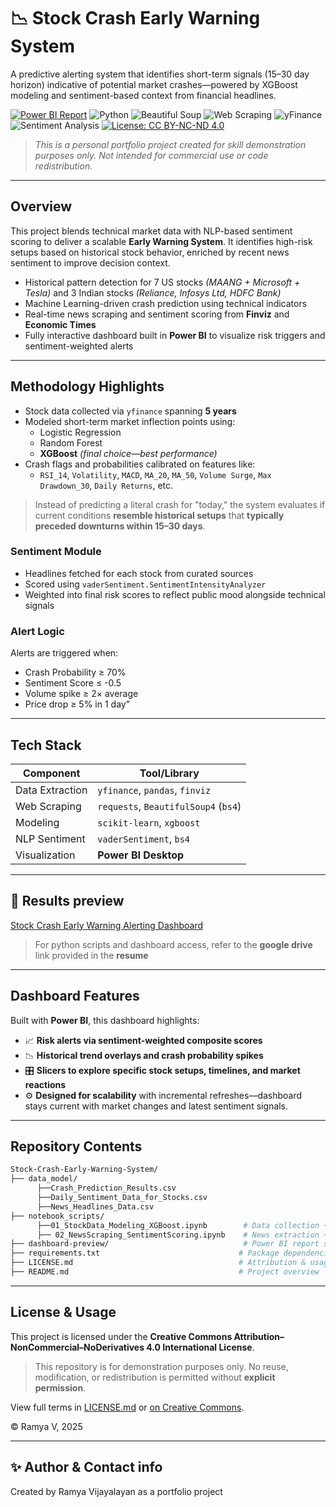 # 📉 Stock Crash Early Warning System

A predictive alerting system that identifies short-term signals (15–30 day horizon) indicative of potential market crashes—powered by XGBoost modeling and sentiment-based context from financial headlines.

[![Power BI Report](https://img.shields.io/badge/View-PowerBI-yellow?logo=PowerBI)](https://powerbi.microsoft.com)
![Python](https://img.shields.io/badge/Language-Python-3776AB?logo=python&logoColor=white)
![Beautiful Soup](https://img.shields.io/badge/Library-Beautiful%20Soup-green?logo=beautifulsoup&logoColor=white)
![Web Scraping](https://img.shields.io/badge/Technique-Web%20Scraping-blue)
![yFinance](https://img.shields.io/badge/API-yFinance-lightorange)
![Sentiment Analysis](https://img.shields.io/badge/Task-Sentiment%20Analysis-yellow)
[![License: CC BY-NC-ND 4.0](https://img.shields.io/badge/License-CC_BY--NC--ND_4.0-lightgrey.svg)](https://creativecommons.org/licenses/by-nc-nd/4.0/)

> *This is a personal portfolio project created for skill demonstration purposes only. Not intended for commercial use or code redistribution.*

---

## Overview

This project blends technical market data with NLP-based sentiment scoring to deliver a scalable **Early Warning System**. It identifies high-risk setups based on historical stock behavior, enriched by recent news sentiment to improve decision context.

-  Historical pattern detection for 7 US stocks *(MAANG + Microsoft + Tesla)* and 3 Indian stocks *(Reliance, Infosys Ltd, HDFC Bank)* 
-  Machine Learning-driven crash prediction using technical indicators
-  Real-time news scraping and sentiment scoring from **Finviz** and **Economic Times**
-  Fully interactive dashboard built in **Power BI** to visualize risk triggers and sentiment-weighted alerts

---

##  Methodology Highlights

- Stock data collected via `yfinance` spanning **5 years**
- Modeled short-term market inflection points using:
  - Logistic Regression
  - Random Forest
  - **XGBoost** *(final choice—best performance)*
- Crash flags and probabilities calibrated on features like:
  - `RSI_14`, `Volatility`, `MACD`, `MA_20`, `MA_50`, `Volume Surge`, `Max Drawdown_30`, `Daily Returns`, etc.

> Instead of predicting a literal crash for "today," the system evaluates if current conditions **resemble historical setups** that **typically preceded downturns within 15–30 days**.

### Sentiment Module

- Headlines fetched for each stock from curated sources
- Scored using `vaderSentiment.SentimentIntensityAnalyzer`
- Weighted into final risk scores to reflect public mood alongside technical signals

### Alert Logic
Alerts are triggered when:
- Crash Probability ≥ 70%
- Sentiment Score ≤ -0.5
- Volume spike ≥ 2× average
- Price drop ≥ 5% in 1 day”

---
## Tech Stack

| Component        | Tool/Library              |
|------------------|---------------------------|
| Data Extraction  | `yfinance`, `pandas`, `finviz`      |
| Web Scraping     | `requests`, `BeautifulSoup4` (`bs4`) |
| Modeling         | `scikit-learn`, `xgboost` |
| NLP Sentiment    | `vaderSentiment`, `bs4`   |
| Visualization    | **Power BI Desktop**      |
---

## 🚀 Results preview

[Stock Crash Early Warning Alerting Dashboard](./dashboard-preview/Stock%20Crash%20Early%20Warning%20System%20Report.png)  
> For python scripts and dashboard access, refer to the **google drive** link provided in the **resume**
---

## Dashboard Features

Built with **Power BI**, this dashboard highlights:

- 📈 **Risk alerts via sentiment-weighted composite scores**
- 📉 **Historical trend overlays and crash probability spikes**
- 🎛️ **Slicers to explore specific stock setups, timelines, and market reactions**
- ⚙️ **Designed for scalability** with incremental refreshes—dashboard stays current with market changes and latest sentiment signals.

---

##  Repository Contents

```bash
Stock-Crash-Early-Warning-System/
├── data_model/
      ├──Crash_Prediction_Results.csv
      ├──Daily_Sentiment_Data_for_Stocks.csv
      ├──News_Headlines_Data.csv
├── notebook_scripts/
      ├──01_StockData_Modeling_XGBoost.ipynb        # Data collection + predictive modeling
      ├── 02_NewsScraping_SentimentScoring.ipynb    # News extraction + sentiment computation
├── dashboard-preview/                              # Power BI report snapshot
├── requirements.txt                               # Package dependencies
├── LICENSE.md                                     # Attribution & usage guidelines
├── README.md                                      # Project overview
```
---

## License & Usage

This project is licensed under the **Creative Commons Attribution–NonCommercial–NoDerivatives 4.0 International License**.

> This repository is for demonstration purposes only. No reuse, modification, or redistribution is permitted without **explicit permission**.

View full terms in [LICENSE.md](./LICENSE.md) or [on Creative Commons](https://creativecommons.org/licenses/by-nc-nd/4.0/).

© Ramya V, 2025

---
## ✨ Author & Contact info 

Created by Ramya Vijayalayan as a portfolio project  



